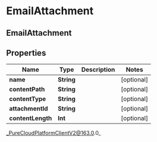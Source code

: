 # EmailAttachment

## EmailAttachment

## Properties

|Name | Type | Description | Notes|
|------------ | ------------- | ------------- | -------------|
| **name** | **String** |  | [optional] |
| **contentPath** | **String** |  | [optional] |
| **contentType** | **String** |  | [optional] |
| **attachmentId** | **String** |  | [optional] |
| **contentLength** | **Int** |  | [optional] |



_PureCloudPlatformClientV2@163.0.0_
